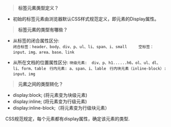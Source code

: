 > **标签元素类型定义？**

* 初始的标签元素由浏览器默认CSS样式规范定义，即元素的Display属性。

> **标签元素的类型有哪些？**

* 从标签的闭合属性区分:  
  `闭合标签：header、body、div、p、ul、li、span、i、small    
  空标签：input、img、area、base、link`

* 从所在文档的位置属性区分: `块级元素:  div、p、h1......h6，ol、ul、dl、li、form、table `
  `行内元素: a、span、i、lable `
  `行内块元素（inline-block）: input、img`

> **元素之间的类型转化？**

* display:block; \(将元素变为块级元素\)
* display:inline; \(将元素变为行级元素\)
* display:inline-block;（将元素变为行级块元素）

CSS规范规定，每个元素都有display属性，确定该元素的类型.

